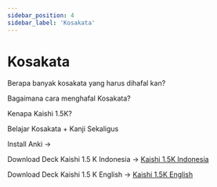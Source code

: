 ```yaml
---
sidebar_position: 4
sidebar_label: 'Kosakata'
---
```


# Kosakata


Berapa banyak kosakata yang harus dihafal kan?

Bagaimana cara menghafal Kosakata?

Kenapa Kaishi 1.5K? 

Belajar Kosakata + Kanji Sekaligus

Install Anki -> 

Download Deck Kaishi 1.5 K Indonesia ->
[Kaishi 1.5K Indonesia](https://ankiweb.net/shared/info/1512066033)

Download Deck Kaishi 1.5 K English ->
[Kaishi 1.5K English](https://ankiweb.net/shared/info/1196762551)